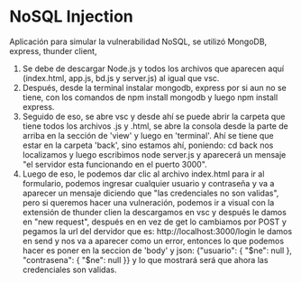 # NoSQL Injection

Aplicación para simular la vulnerabilidad NoSQL, se utilizó MongoDB, express, thunder client, 

1. Se debe de descargar Node.js y todos los archivos que aparecen aquí (index.html, app.js, bd.js y server.js) al igual que vsc.
2. Después, desde la terminal instalar mongodb, express por si aun no se tiene, con los comandos de npm install mongodb y luego npm install express. 
3. Seguido de eso, se abre vsc y desde ahí se puede abrir la carpeta que tiene todos los archivos .js y .html, se abre la consola desde la parte de arriba en la sección de 'view' y luego en 'terminal'. Ahí se tiene que estar en la carpeta  'back', sino estamos ahí, poniendo: cd back nos localizamos y luego escribimos node server.js y aparecerá un mensaje "el servidor esta funcionando en el puerto 3000".
4. Luego de eso, le podemos dar clic al archivo index.html para ir al formulario, podemos ingresar cualquier usuario y contraseña y va a aparecer un mensaje diciendo que "las credenciales no son validas", pero si queremos hacer una vulneración, podemos ir a visual con la extensión de thunder clien la descargamos en vsc y después le damos en "new request", después en en vez de get lo cambiamos por POST y pegamos la url del dervidor que es: http://localhost:3000/login le damos en send y nos va a aparecer como un error, entonces lo que podemos hacer es poner en la seccion de 'body' y json: {"usuario": { "$ne": null }, "contrasena": { "$ne": null }} y lo que mostrará será que ahora las credenciales son validas. 
